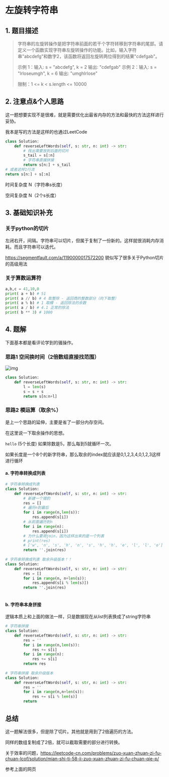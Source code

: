 # 左旋转字符串

## 1. 题目描述

> 字符串的左旋转操作是把字符串前面的若干个字符转移到字符串的尾部。请定义一个函数实现字符串左旋转操作的功能。比如，输入字符串"abcdefg"和数字2，该函数将返回左旋转两位得到的结果"cdefgab"。
>
> 示例 1：输入: s = "abcdefg", k = 2
> 输出: "cdefgab"
> 示例 2：输入: s = "lrloseumgh", k = 6
> 输出: "umghlrlose"
>
>
> 限制：1 <= k < s.length <= 10000
>

## 2. 注意点&个人思路

这一题想要实现不是很难，就是需要优化出最省内存的方法和最快的方法这样进行妥协。

我本是写的方法是这样的也通过LeetCode

```python
class Solution:
    def reverseLeftWords(self, s: str, n: int) -> str:
        # 找出需要放到后面的切片
        s_tail = s[:n]
        # 字符串直接拼接
        return s[n:] + s_tail
# 或者这样1行流
return s[n:] + s[:n]
```

时间复杂度 N（字符串s长度）

空间复杂度 N（2个s长度）

## 3. 基础知识补充

### 关于python的切片

左闭右开，间隔。字符串可以切片，但属于复制了一份新的。这样就很消耗内存消耗。而且字符串可以迭代。

https://segmentfault.com/a/1190000017572200 貌似写了很多关于Python切片的高级用法

### 关于算数运算符

```python
a,b,c = 41,10,0
print( a + b) # 51
print( a // b) # 4 取整除 - 返回商的整数部分（向下取整）
print( a % b) # 1 取模 - 返回除法的余数
print( a / b) # 4.1 正常的除法
print( b ** 3) # 1000
```

## 4. 题解

下面基本都是看评论学到的骚操作。

### 思路1 空间换时间（2倍数组直接找范围）

![img](https://pic.leetcode-cn.com/771647cce640593c3787b60e2680561c28ede6994c563c5b1237d519c4db9f26.jpg)

```python
class Solution:
    def reverseLeftWords(self, s: str, n: int) -> str:
        l = len(s)
        s = s + s
        return s[n:n+l]
```

### 思路2 模运算（取余%）

是上一个思路的延伸，主要是省了一部分内存空间。

在这里说一下取余操作的思想。

`hello` (5个长度)  如果除数是5，那么每到5就循环一次。

如果长度是一个8个的新字符串，那么取余的index就应该是0,1,2,3,4,0,1,2,3这样进行循环



#### a. 字符串转换成列表

```python
# 字符串转换成列表
class Solution:
    def reverseLeftWords(self, s: str, n: int) -> str:
        # 新建一个猎豹
        res = []
        # 遍历n到最后
        for i in range(n,len(s)):
            res.append(s[i])
        # 从前面遍历到n
        for i in range(n):
            res.append(s[i])
        # 为什么要用join，因为这样出来的是一个列表
        # print(res)
        # ['w', 'n', 's', 'h', 'n', 's', 'h', 'h', 'e', 'l', 'l', 'o']        
        return ''.join(res)
      
# 字符串转换成列表 取余升级版本！！
class Solution:
    def reverseLeftWords(self, s: str, n: int) -> str:
        res = []
        for i in range(n, n+len(s)):
            res.append(s[i % len(s)])
        return ''.join(res)
      
```

#### b. 字符串本身拼接

逻辑本质上和上面的做法一样，只是数据现在从list列表换成了string字符串

```python
# 字符串拼接
class Solution:
    def reverseLeftWords(self, s: str, n: int) -> str:
        res = ''
        for i in range(n,len(s)):
            res += s[i]
        for i in range(n):
            res += s[i]
        return res
      
# 字符串拼接 取余升级版本
class Solution:
    def reverseLeftWords(self, s: str, n: int) -> str:
        res = ''
        for i in range(n,n+len(s)):
            res += s[i % len(s)]
        return
```

## 总结

这一题解法很多，但是除了切片。其他就是用到了2倍遍历的方法。

同样的数组复制成了2倍，就可以截取需要的部分进行转换。

关于效率的问题，https://leetcode-cn.com/problems/zuo-xuan-zhuan-zi-fu-chuan-lcof/solution/mian-shi-ti-58-ii-zuo-xuan-zhuan-zi-fu-chuan-qie-p/

参考上面的网页